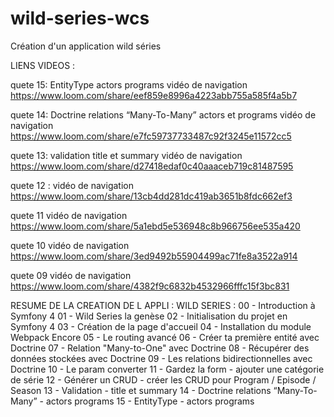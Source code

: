 # wild-series-wcs
Création d'un application wild séries

LIENS VIDEOS : 

quete 15:
EntityType actors programs
vidéo de navigation
https://www.loom.com/share/eef859e8996a4223abb755a585f4a5b7

quete 14:
Doctrine relations “Many-To-Many” actors et programs
vidéo de navigation
https://www.loom.com/share/e7fc59737733487c92f3245e11572cc5

quete 13:
validation title et summary 
vidéo de navigation 
https://www.loom.com/share/d27418edaf0c40aaaceb719c81487595

quete 12 : 
vidéo de navigation
https://www.loom.com/share/13cb4dd281dc419ab3651b8fdc662ef3

quete 11
vidéo de navigation 
https://www.loom.com/share/5a1ebd5e536948c8b966756ee535a420

quete 10
vidéo de navigation
https://www.loom.com/share/3ed9492b55904499ac71fe8a3522a914

quete 09
vidéo de navigation
https://www.loom.com/share/4382f9c6832b4532966fffc15f3bc831

RESUME DE LA CREATION DE L APPLI : WILD SERIES : 
00 - Introduction à Symfony 4 
01 - Wild Series la genèse
02 - Initialisation du projet en Symfony 4
03 - Création de la page d'accueil
04 - Installation du module Webpack Encore
05 - Le routing avancé
06 - Créer ta première entité avec Doctrine
07 - Relation "Many-to-One" avec Doctrine
08 - Récupérer des données stockées avec Doctrine
09 - Les relations bidirectionnelles avec Doctrine
10 - Le param converter
11 - Gardez la form - ajouter une catégorie de série
12 - Générer un CRUD - créer les CRUD pour Program / Episode / Season
13 - Validation - title et summary 
14 - Doctrine relations “Many-To-Many” - actors programs
15 - EntityType - actors programs  
